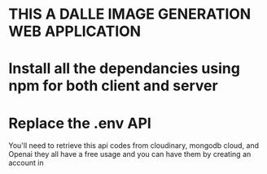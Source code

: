 # THIS A DALLE IMAGE GENERATION WEB APPLICATION

# Install all the dependancies using npm for both client and server

# Replace the .env API 
You'll need to retrieve this api codes from cloudinary, mongodb cloud, and Openai they all have a free usage and you can have them by creating an account in

